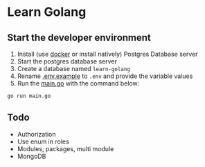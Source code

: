 # Learn Golang

## Start the developer environment

1. Install (use [docker](./compose.yaml) or install natively) Postgres Database server
2. Start the postgres database server
3. Create a database named `learn-golang`
4. Rename [.env.example](./.env.example) to `.env` and provide the variable values
5. Run the [main.go](./main.go) with the command below:
```sh
go run main.go
```

## Todo

* Authorization
* Use enum in roles
* Modules, packages, multi module
* MongoDB
